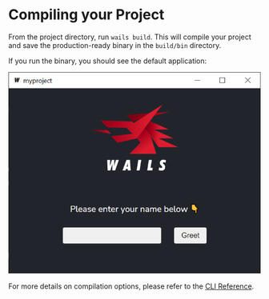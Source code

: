# Compiling your Project

From the project directory, run `wails build`.
This will compile your project and save the production-ready binary in the `build/bin` directory.

If you run the binary, you should see the default application:

![default-prj](../img/defaultproject.webp)

For more details on compilation options, please refer to the [CLI Reference](../reference/cli.md#build).

